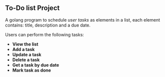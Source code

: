 ## To-Do list Project

A golang program to schedule *user tasks* as elements in a list, each element contains: title, description and a due date.

Users can perform the following tasks:
* __View the list__
* __Add a task__
* __Update a task__
* __Delete a task__
* __Get a task by due date__
* __Mark task as done__

  